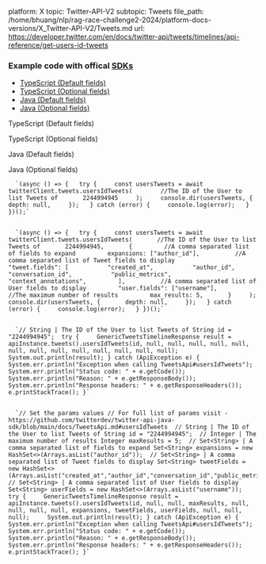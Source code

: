 platform: X
topic: Twitter-API-V2
subtopic: Tweets
file_path: /home/bhuang/nlp/rag-race-challenge2-2024/platform-docs-versions/X_Twitter-API-V2/Tweets.md
url: https://developer.twitter.com/en/docs/twitter-api/tweets/timelines/api-reference/get-users-id-tweets


### Example code with offical [SDKs](https://developer.twitter.com/en/docs/twitter-api/tools-and-libraries/sdks/overview)

* [TypeScript (Default fields)](#tab0)
* [TypeScript (Optional fields)](#tab1)
* [Java (Default fields)](#tab2)
* [Java (Optional fields)](#tab3)

TypeScript (Default fields)

TypeScript (Optional fields)

Java (Default fields)

Java (Optional fields)

      `(async () => {   try {     const usersTweets = await twitterClient.tweets.usersIdTweets(        //The ID of the User to list Tweets of       2244994945     );     console.dir(usersTweets, {       depth: null,     });   } catch (error) {     console.log(error);   } })();`
    

      `(async () => {   try {     const usersTweets = await twitterClient.tweets.usersIdTweets(       //The ID of the User to list Tweets of       2244994945,       {         //A comma separated list of fields to expand         expansions: ["author_id"],          //A comma separated list of Tweet fields to display         "tweet.fields": [           "created_at",           "author_id",           "conversation_id",           "public_metrics",           "context_annotations",         ],          //A comma separated list of User fields to display         "user.fields": ["username"],          //The maximum number of results         max_results: 5,       }     );     console.dir(usersTweets, {       depth: null,     });   } catch (error) {     console.log(error);   } })();`
    

      `// String | The ID of the User to list Tweets of String id = "2244994945";  try {     GenericTweetsTimelineResponse result = apiInstance.tweets().usersIdTweets(id, null, null, null, null, null, null, null, null, null, null, null, null, null);     System.out.println(result); } catch (ApiException e) {     System.err.println("Exception when calling TweetsApi#usersIdTweets");     System.err.println("Status code: " + e.getCode());     System.err.println("Reason: " + e.getResponseBody());     System.err.println("Response headers: " + e.getResponseHeaders());     e.printStackTrace(); }`
    

      `// Set the params values // For full list of params visit - https://github.com/twitterdev/twitter-api-java-sdk/blob/main/docs/TweetsApi.md#usersIdTweets  // String | The ID of the User to list Tweets of String id = "2244994945";  // Integer | The maximum number of results Integer maxResults = 5;  // Set<String> | A comma separated list of fields to expand Set<String> expansions = new HashSet<>(Arrays.asList("author_id"));  // Set<String> | A comma separated list of Tweet fields to display Set<String> tweetFields = new HashSet<>(Arrays.asList("created_at","author_id","conversation_id","public_metrics","context_annotations"));  // Set<String> | A comma separated list of User fields to display Set<String> userFields = new HashSet<>(Arrays.asList("username"));  try {     GenericTweetsTimelineResponse result = apiInstance.tweets().usersIdTweets(id, null, null, maxResults, null, null, null, null, expansions, tweetFields, userFields, null, null, null);     System.out.println(result); } catch (ApiException e) {     System.err.println("Exception when calling TweetsApi#usersIdTweets");     System.err.println("Status code: " + e.getCode());     System.err.println("Reason: " + e.getResponseBody());     System.err.println("Response headers: " + e.getResponseHeaders());     e.printStackTrace(); }`